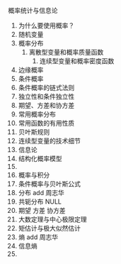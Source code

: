 

概率统计与信息论

1. 为什么要使用概率？
2. 随机变量
3. 概率分布
   1. 离散型变量和概率质量函数
      1. 连续型变量和概率密度函数
4. 边缘概率
5. 条件概率
6. 条件概率的链式法则
7. 独立性和条件独立性
8. 期望、方差和协方差
9. 常用概率分布
10. 常用函数的有用性质
11. 贝叶斯规则
12. 连续型变量的技术细节
13. 信息论
14. 结构化概率模型
15.
16. 概率与积分
17. 条件概率与贝叶斯公式
18. 分布 add 周志华
19. 共轭分布 NULL
20. 期望 方差 协方差
21. 大数定理与中心极限定理
22. 矩估计与极大似然估计
23. 熵  add 周志华
24. 信息熵
25.

